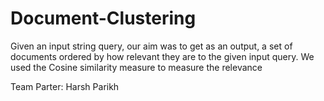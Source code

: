 # Document-Clustering
Given an input string query, our aim was to get as an output, a set of documents ordered by how relevant they are to the given input  query. We used the Cosine similarity measure to measure the relevance

Team Parter: Harsh Parikh
